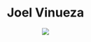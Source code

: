 <h1 align="center" > Joel Vinueza </h1>
<div align="center">
    <img src="https://skillicons.dev/icons?i=javascript,typescript,nodejs,express,html,css,java,dart,mongodb,mysql,sql-server,postgresql"/>
</div>
